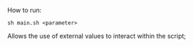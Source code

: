 How to run:
```
sh main.sh <parameter>
```

Allows the use of external values ​​to interact within the script;
